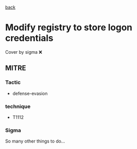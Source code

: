 [back](../index.md)
# Modify registry to store logon credentials
Cover by sigma :x: 

## MITRE
### Tactic
  - defense-evasion

### technique
  - T1112

### Sigma

 So many other things to do...